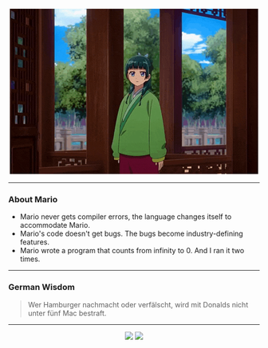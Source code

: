 <p align="center">
  <img src="assets/maomao.gif" />
</p>

---

### About Mario
- Mario never gets compiler errors, the language changes itself to accommodate Mario.
- Mario's code doesn't get bugs. The bugs become industry-defining features.
- Mario wrote a program that counts from infinity to 0. And I ran it two times.

---

### German Wisdom
> Wer Hamburger nachmacht oder verfälscht, wird mit Donalds nicht unter fünf Mac bestraft.

---

<p align="center">
  <a>
    <img height="180em" src="https://github-readme-stats-eight-theta.vercel.app/api?username=Torfkopp&show_icons=true&theme=dark&include_all_commits=true&count_private=true"/>
  </a>
  <a href="https://github.com/Torfkopp?tab=repositories">
    <img height="180em" src="https://github-readme-stats-eight-theta.vercel.app/api/top-langs/?username=torfkopp&layout=compact&theme=dark&langs_count=8&hide=java"/>
  </a>
</p>
